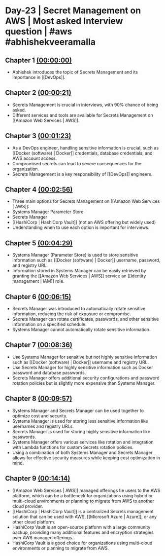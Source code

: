 
# Day-23 | Secret Management on AWS | Most asked Interview question | #aws #abhishekveeramalla


## Chapter 1 [(00:00:00)](https://www.youtube.com/watch?v=FllcHYsBm78&t=0s)


- Abhishek introduces the topic of Secrets Management and its importance in [[DevOps]].



## Chapter 2 [(00:00:21)](https://www.youtube.com/watch?v=FllcHYsBm78&t=21s)


- Secrets Management is crucial in interviews, with 90% chance of being asked.
- Different services and tools are available for Secrets Management on [[Amazon Web Services | AWS]].



## Chapter 3 [(00:01:23)](https://www.youtube.com/watch?v=FllcHYsBm78&t=83s)


- As a DevOps engineer, handling sensitive information is crucial, such as [[Docker (software) | Docker]] credentials, database credentials, and AWS account access.
- Compromised secrets can lead to severe consequences for the organization.
- Secrets Management is a key responsibility of [[DevOps]] engineers.



## Chapter 4 [(00:02:56)](https://www.youtube.com/watch?v=FllcHYsBm78&t=176s)


- Three main options for Secrets Management on [[Amazon Web Services | AWS]]:
- Systems Manager Parameter Store
- Secrets Manager
- [[HashiCorp | HashiCorp Vault]] (not an AWS offering but widely used)
- Understanding when to use each option is important for interviews.



## Chapter 5 [(00:04:29)](https://www.youtube.com/watch?v=FllcHYsBm78&t=269s)


- Systems Manager (Parameter Store) is used to store sensitive information such as [[Docker (software) | Docker]] username, password, and registry URL.
- Information stored in Systems Manager can be easily retrieved by granting the [[Amazon Web Services | AWS]] service an [[Identity management | IAM]] role.



## Chapter 6 [(00:06:15)](https://www.youtube.com/watch?v=FllcHYsBm78&t=375s)


- Secrets Manager was introduced to automatically rotate sensitive information, reducing the risk of exposure or compromise.
- Secrets Manager can rotate certificates, passwords, and other sensitive information on a specified schedule.
- Systems Manager cannot automatically rotate sensitive information.



## Chapter 7 [(00:08:36)](https://www.youtube.com/watch?v=FllcHYsBm78&t=516s)


- Use Systems Manager for sensitive but not highly sensitive information such as [[Docker (software) | Docker]] username and registry URL.
- Use Secrets Manager for highly sensitive information such as Docker password and database passwords.
- Secrets Manager offers additional security configurations and password rotation policies but is slightly more expensive than Systems Manager.



## Chapter 8 [(00:09:57)](https://www.youtube.com/watch?v=FllcHYsBm78&t=597s)


- Systems Manager and Secrets Manager can be used together to optimize cost and security.
- Systems Manager is used for storing less sensitive information like usernames and registry URLs.
- Secrets Manager is used for storing highly sensitive information like passwords.
- Systems Manager offers various services like rotation and integration with Lambda functions for custom Secrets rotation policies.
- Using a combination of both Systems Manager and Secrets Manager allows for effective security measures while keeping cost optimization in mind.



## Chapter 9 [(00:14:14)](https://www.youtube.com/watch?v=FllcHYsBm78&t=854s)


- [[Amazon Web Services | AWS]] managed offerings tie users to the AWS platform, which can be a bottleneck for organizations using hybrid or multi-cloud environments or planning to migrate from AWS to another cloud provider.
- [[HashiCorp | HashiCorp Vault]] is a centralized Secrets management solution that can be used with AWS, [[Microsoft Azure | Azure]], or any other cloud platform.
- HashiCorp Vault is an open-source platform with a large community backup, providing many additional features and encryption strategies over AWS managed offerings.
- HashiCorp Vault is a good choice for organizations using multi-cloud environments or planning to migrate from AWS.

